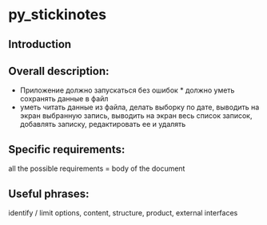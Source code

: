 # py_stickinotes

## Introduction  

## Overall description:


* Приложение должно запускаться без ошибок  * должно уметь сохранять данные в файл  
* уметь читать данные из файла, делать выборку по дате, выводить на
экран выбранную запись, выводить на экран весь список записок, добавлять
записку, редактировать ее и удалять

## Specific requirements:
all the possible requirements = body of the document
## Useful phrases:
identify / limit options, content, structure, product, external interfaces

